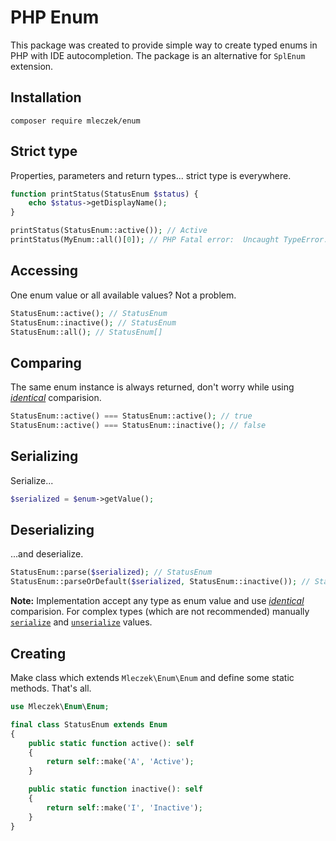 # PHP Enum

This package was created to provide simple way to create typed enums in PHP with IDE autocompletion. The package is an alternative for `SplEnum` extension.

## Installation

```
composer require mleczek/enum
```

## Strict type

Properties, parameters and return types... strict type is everywhere.

```php
function printStatus(StatusEnum $status) {
    echo $status->getDisplayName();
}

printStatus(StatusEnum::active()); // Active
printStatus(MyEnum::all()[0]); // PHP Fatal error:  Uncaught TypeError: Argument 1 passed to printStatus() must be an instance of StatusEnum, instance of MyEnum given
```

## Accessing

One enum value or all available values? Not a problem.

```php
StatusEnum::active(); // StatusEnum
StatusEnum::inactive(); // StatusEnum
StatusEnum::all(); // StatusEnum[]
```

## Comparing

The same enum instance is always returned, don't worry while using [*identical*](https://www.php.net/manual/en/language.operators.comparison.php) comparision.

```php
StatusEnum::active() === StatusEnum::active(); // true
StatusEnum::active() === StatusEnum::inactive(); // false
```

## Serializing

Serialize...

```php
$serialized = $enum->getValue();
```

## Deserializing

...and deserialize.

```php
StatusEnum::parse($serialized); // StatusEnum
StatusEnum::parseOrDefault($serialized, StatusEnum::inactive()); // StatusEnum
```

**Note:** Implementation accept any type as enum value and use [*identical*](https://www.php.net/manual/en/language.operators.comparison.php) comparision. For complex types (which are not recommended) manually [`serialize`](https://www.php.net/manual/en/function.serialize.php) and [`unserialize`](https://www.php.net/manual/en/function.unserialize.php) values.

## Creating

Make class which extends `Mleczek\Enum\Enum` and define some static methods. That's all.

```php
use Mleczek\Enum\Enum;

final class StatusEnum extends Enum
{
    public static function active(): self
    {
        return self::make('A', 'Active');
    }

    public static function inactive(): self
    {
        return self::make('I', 'Inactive');
    }
}
```

